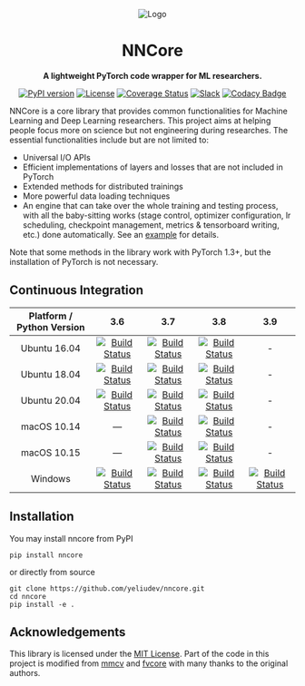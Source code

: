 <div align="center">

![Logo](https://github.com/yeliudev/nncore/blob/master/.github/nncore-logo.svg)

# NNCore

**A lightweight PyTorch code wrapper for ML researchers.**

[![PyPI version](https://badge.fury.io/py/nncore.svg)](https://pypi.org/project/nncore/)
[![License](https://img.shields.io/badge/License-MIT-blue.svg)](https://github.com/yeliudev/nncore/blob/master/LICENSE)
[![Coverage Status](https://coveralls.io/repos/github/yeliudev/nncore/badge.svg?branch=master)](https://coveralls.io/github/yeliudev/nncore?branch=master)
[![Slack](https://img.shields.io/badge/slack-chat-blue.svg?logo=slack)](https://join.slack.com/t/nncore/shared_invite/zt-cex52vw2-PBxlf~BToxS3k8etdxYxHQ)
[![Codacy Badge](https://api.codacy.com/project/badge/Grade/0692961de1d94464a770b22efc2a5b0d)](https://www.codacy.com/manual/yeliudev/nncore?utm_source=github.com&amp;utm_medium=referral&amp;utm_content=yeliudev/nncore&amp;utm_campaign=Badge_Grade)

</div>

NNCore is a core library that provides common functionalities for Machine Learning and Deep Learning researchers. This project aims at helping people focus more on science but not engineering during researches. The essential functionalities include but are not limited to:

* Universal I/O APIs
* Efficient implementations of layers and losses that are not included in PyTorch
* Extended methods for distributed trainings
* More powerful data loading techniques
* An engine that can take over the whole training and testing process, with all the baby-sitting works (stage control, optimizer configuration, lr scheduling, checkpoint management, metrics & tensorboard writing, etc.) done automatically. See an [example](https://github.com/yeliudev/nncore/blob/master/examples/mnist.py) for details.

Note that some methods in the library work with PyTorch 1.3+, but the installation of PyTorch is not necessary.

## Continuous Integration

| Platform / Python Version | 3.6 | 3.7 | 3.8 | 3.9 |
| :-: | :-: | :-: | :-: | :-: |
| Ubuntu 16.04 | [![Build Status](https://api.catcatserver.xyz/badge/yeliudev/nncore/master/1)](https://travis-ci.com/yeliudev/nncore) | [![Build Status](https://api.catcatserver.xyz/badge/yeliudev/nncore/master/2)](https://travis-ci.com/yeliudev/nncore) | [![Build Status](https://api.catcatserver.xyz/badge/yeliudev/nncore/master/3)](https://travis-ci.com/yeliudev/nncore) | - |
| Ubuntu 18.04 | [![Build Status](https://api.catcatserver.xyz/badge/yeliudev/nncore/master/4)](https://travis-ci.com/yeliudev/nncore) | [![Build Status](https://api.catcatserver.xyz/badge/yeliudev/nncore/master/5)](https://travis-ci.com/yeliudev/nncore) | [![Build Status](https://api.catcatserver.xyz/badge/yeliudev/nncore/master/6)](https://travis-ci.com/yeliudev/nncore) | - |
| Ubuntu 20.04 | [![Build Status](https://api.catcatserver.xyz/badge/yeliudev/nncore/master/7)](https://travis-ci.com/yeliudev/nncore) | [![Build Status](https://api.catcatserver.xyz/badge/yeliudev/nncore/master/8)](https://travis-ci.com/yeliudev/nncore) | [![Build Status](https://api.catcatserver.xyz/badge/yeliudev/nncore/master/9)](https://travis-ci.com/yeliudev/nncore) | - |
| macOS 10.14 | — | [![Build Status](https://api.catcatserver.xyz/badge/yeliudev/nncore/master/10)](https://travis-ci.com/yeliudev/nncore) | [![Build Status](https://api.catcatserver.xyz/badge/yeliudev/nncore/master/11)](https://travis-ci.com/yeliudev/nncore) | - |
| macOS 10.15 | — | [![Build Status](https://api.catcatserver.xyz/badge/yeliudev/nncore/master/12)](https://travis-ci.com/yeliudev/nncore) | [![Build Status](https://api.catcatserver.xyz/badge/yeliudev/nncore/master/13)](https://travis-ci.com/yeliudev/nncore) | - |
| Windows | [![Build Status](https://api.catcatserver.xyz/badge/yeliudev/nncore/master/14)](https://travis-ci.com/yeliudev/nncore) | [![Build Status](https://api.catcatserver.xyz/badge/yeliudev/nncore/master/15)](https://travis-ci.com/yeliudev/nncore) | [![Build Status](https://api.catcatserver.xyz/badge/yeliudev/nncore/master/16)](https://travis-ci.com/yeliudev/nncore) | [![Build Status](https://api.catcatserver.xyz/badge/yeliudev/nncore/master/17)](https://travis-ci.com/yeliudev/nncore) |

## Installation

You may install nncore from PyPI

```
pip install nncore
```

or directly from source

```
git clone https://github.com/yeliudev/nncore.git
cd nncore
pip install -e .
```

## Acknowledgements

This library is licensed under the [MIT License](https://github.com/yeliudev/nncore/blob/master/LICENSE). Part of the code in this project is modified from [mmcv](https://github.com/open-mmlab/mmcv) and [fvcore](https://github.com/facebookresearch/fvcore) with many thanks to the original authors.
